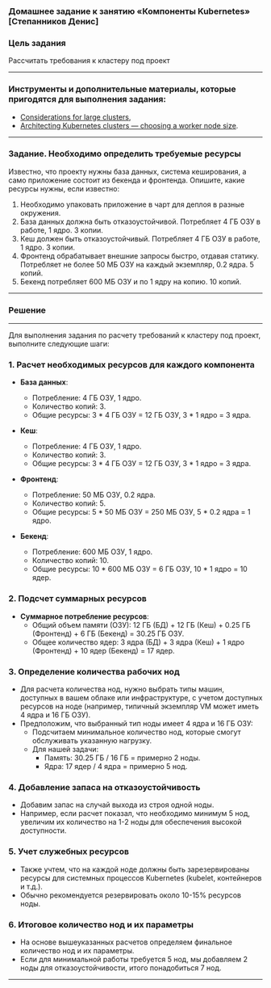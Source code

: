 ### Домашнее задание к занятию «Компоненты Kubernetes» [Степанников Денис]

### Цель задания

Рассчитать требования к кластеру под проект

------

### Инструменты и дополнительные материалы, которые пригодятся для выполнения задания:

- [Considerations for large clusters](https://kubernetes.io/docs/setup/best-practices/cluster-large/),
- [Architecting Kubernetes clusters — choosing a worker node size](https://learnk8s.io/kubernetes-node-size).

------

### Задание. Необходимо определить требуемые ресурсы
Известно, что проекту нужны база данных, система кеширования, а само приложение состоит из бекенда и фронтенда. Опишите, какие ресурсы нужны, если известно:

1. Необходимо упаковать приложение в чарт для деплоя в разные окружения. 
2. База данных должна быть отказоустойчивой. Потребляет 4 ГБ ОЗУ в работе, 1 ядро. 3 копии. 
3. Кеш должен быть отказоустойчивый. Потребляет 4 ГБ ОЗУ в работе, 1 ядро. 3 копии. 
4. Фронтенд обрабатывает внешние запросы быстро, отдавая статику. Потребляет не более 50 МБ ОЗУ на каждый экземпляр, 0.2 ядра. 5 копий. 
5. Бекенд потребляет 600 МБ ОЗУ и по 1 ядру на копию. 10 копий.

----

### Решение

------
Для выполнения задания по расчету требований к кластеру под проект, выполните следующие шаги:

### 1. Расчет необходимых ресурсов для каждого компонента

- **База данных**:
  - Потребление: 4 ГБ ОЗУ, 1 ядро.
  - Количество копий: 3.
  - Общие ресурсы: 3 * 4 ГБ ОЗУ = 12 ГБ ОЗУ, 3 * 1 ядро = 3 ядра.

- **Кеш**:
  - Потребление: 4 ГБ ОЗУ, 1 ядро.
  - Количество копий: 3.
  - Общие ресурсы: 3 * 4 ГБ ОЗУ = 12 ГБ ОЗУ, 3 * 1 ядро = 3 ядра.

- **Фронтенд**:
  - Потребление: 50 МБ ОЗУ, 0.2 ядра.
  - Количество копий: 5.
  - Общие ресурсы: 5 * 50 МБ ОЗУ = 250 МБ ОЗУ, 5 * 0.2 ядра = 1 ядро.

- **Бекенд**:
  - Потребление: 600 МБ ОЗУ, 1 ядро.
  - Количество копий: 10.
  - Общие ресурсы: 10 * 600 МБ ОЗУ = 6 ГБ ОЗУ, 10 * 1 ядро = 10 ядер.

### 2. Подсчет суммарных ресурсов

- **Суммарное потребление ресурсов**:
  - Общий объем памяти (ОЗУ): 12 ГБ (БД) + 12 ГБ (Кеш) + 0.25 ГБ (Фронтенд) + 6 ГБ (Бекенд) = 30.25 ГБ ОЗУ.
  - Общее количество ядер: 3 ядра (БД) + 3 ядра (Кеш) + 1 ядро (Фронтенд) + 10 ядер (Бекенд) = 17 ядер.

### 3. Определение количества рабочих нод

- Для расчета количества нод, нужно выбрать типы машин, доступных в вашем облаке или инфраструктуре, с учетом доступных ресурсов на ноде (например, типичный экземпляр VM может иметь 4 ядра и 16 ГБ ОЗУ).
- Предположим, что выбранный тип ноды имеет 4 ядра и 16 ГБ ОЗУ:
  - Подсчитаем минимальное количество нод, которые смогут обслуживать указанную нагрузку.
  - Для нашей задачи:
    - Память: 30.25 ГБ / 16 ГБ = примерно 2 ноды.
    - Ядра: 17 ядер / 4 ядра = примерно 5 нод.

### 4. Добавление запаса на отказоустойчивость

- Добавим запас на случай выхода из строя одной ноды.
- Например, если расчет показал, что необходимо минимум 5 нод, увеличим их количество на 1-2 ноды для обеспечения высокой доступности.

### 5. Учет служебных ресурсов

- Также учтем, что на каждой ноде должны быть зарезервированы ресурсы для системных процессов Kubernetes (kubelet, контейнеров и т.д.).
- Обычно рекомендуется резервировать около 10-15% ресурсов ноды.

### 6. Итоговое количество нод и их параметры

- На основе вышеуказанных расчетов определяем финальное количество нод и их параметры.
- Если для минимальной работы требуется 5 нод, мы добавляем 2 ноды для отказоустойчивости, итого понадобиться 7 нод.

------